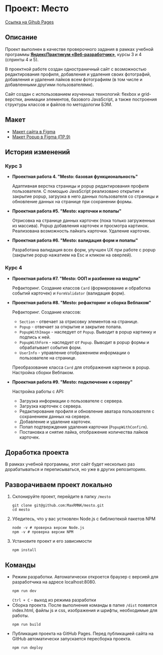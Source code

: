 # Проект: Место
[Ссылка на Gihub Pages](https://maxrmnk.github.io/mesto/)

## Описание
Проект выполнен в качестве проверочного задания в рамках учебной программы **[ЯндексПрактикум «Веб-разработчик»](https://practicum.yandex.ru/web/)**, курсы 3 и 4 (спринты 4 и 5).

В проектной работе создан одностраничный сайт с возможностью редактирования профиля, добавления и удаления своих фотографий, добавления и удаления лайков всем фотографиям (в том числе и добавленными другими пользователями).

Сайт создан с использованием изученных технологий: flexbox и grid-верстки, анимации элементов, базового JavaScript, а также построения структуры классов и файлов по методологии БЭМ.

## Макет
- [Макет сайта в Figma](https://www.figma.com/file/2cn9N9jSkmxD84oJik7xL7/JavaScript.-Sprint-4?node-id=0%3A1)
- [Макет Popup в Figma (ПР.9)](https://www.figma.com/file/PSdQFRHoxXJFs2FH8IXViF/JavaScript.-Sprint-9?node-id=0%3A1&mode=dev)

## История изменений
### Курс 3
* **Проектная работа 4. "Mesto: базовая функциональность"**

  Адаптивная верстка страницы и popup редактирования профиля пользователя. С помощью JavaScript реализовано открытие и закрытие popup, загрузка в него данных пользователя со страницы и обновление данных на странице при сохранении формы.

* **Проектная работа #5. "Mesto: карточки и попапы"**

  Отрисовка на странице данных карточек (пока только загруженных из массива). Popup добавления карточек и просмотра картинок. Реализована возможность лайкать карточки. Удаление карточек.

* **Проектная работа #6. "Mesto: валидация форм и попапы"**

  Разработана валидация всех форм, улучшен UX при работе с popup (закрытие popup нажатием на Esc и кликом на оверлей).

### Курс 4
* **Проектная работа #7. "Mesto: ООП и разбиение на модули"**

  Рефакторинг. Создание классов `Card` (формирование и обработка событий карточек) и `FormValidator` (валидация форм).

* **Проектная работа #8. "Mesto: рефакторинг и сборка Вебпаком"**

  Рефакторинг. Создание классов:
    - `Section` - отвечает за отрисовку элементов на странице.
    - `Popup` - отвечает за открытие и закрытие попапа.
    - `PopupWithImage` - наследует от `Popup`. Выводит в popup картинку и подпись к ней.
    - `PopupWithForm` - наследует от `Popup`. Выводит в popup формы и обрабатывает события форм.
    - `UserInfo` - управление отображением информации о пользователе на странице.

  Преобразование класса `Card` для отображения картинок в popup.
  Настройка сборки Вебпаком.

* **Проектная работа #9. "Mesto: подключение к серверу"**

  Настройка работы с API:
    - Загрузка информации о пользователе с сервера.
    - Загрузка карточек с сервера.
    - Редактирование профиля и обновление аватара пользователя с сохранением данных на сервере.
    - Добавление и удаление карточек.
    - Попап подтверждения удаления карточки (`PopupWithConfirm`).
    - Постановка и снятие лайка, отображение количества лайков карточек.

## Доработка проекта
В рамках учебной программы, этот сайт будет несколько раз дорабатываться и переписываться, но уже в других репозиториях.

## Разворачиваем проект локально
1. Склонируйте проект, перейдите в папку `/mesto`
    ```shell
    git clone git@github.com:MaxRMNK/mesto.git
    cd mesto
    ```
2. Убедитесь, что у вас устновлен Node.js с библиотекой пакетов NPM
    ```shell
    node -v # проверка версии Node.js
    npm -v # проверка версии NPM
    ```
3. Установите проект и его зависимости
    ```shell
    npm install
    ```
## Команды
* Режим разработки. Автоматически откроется браузер с версией для разработчика на адресе localhost:8080.
    ```shell
    npm run dev
    ```
    `Ctrl + C` - выход из режима разработки
* Сборка проекта. После выполнения команды в папке `/dist` появятся index.html, файлы js и css, изображения и шрифты, необходимые для работы.
    ```shell
    npm run build
    ```
* Публикация проекта на GitHub Pages. Перед публикацией сайта на GitHub автоматически запускается пересборка проекта.
    ```shell
    npm run deploy
    ```

